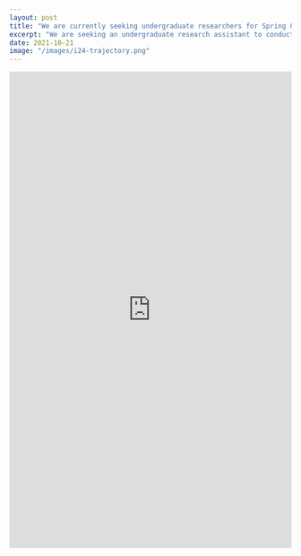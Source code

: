```yaml
---
layout: post
title: "We are currently seeking undergraduate researchers for Spring & Summer 2022"
excerpt: "We are seeking an undergraduate research assistant to conduct data visualization and analytics of the vehicle trajectory for the I24 MOTION project (https://i24motion.org)"
date: 2021-10-21
image: "/images/i24-trajectory.png"
---
```



<embed src="https://github.com/Lab-Work/Lab-Work.github.io/blob/master/download/VU-ISIS-REU-2021-22.pdf" width="100%" height="850px"/>
